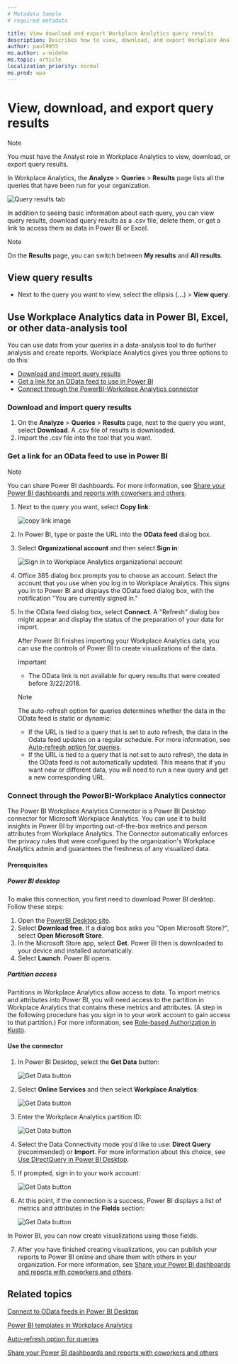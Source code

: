 ```yaml
---
# Metadata Sample
# required metadata

title: View download and export Workplace Analytics query results
description: Describes how to view, download, and export Workplace Analytics query results to PowerBI and other data analysis tools
author: paul9955
ms.author: v-midehm
ms.topic: article
localization_priority: normal 
ms.prod: wpa
---
```


# View, download, and export query results

   > [!Note]
   > You must have the Analyst role in Workplace Analytics to view, download, or export query results.

In Workplace Analytics, the **Analyze** > **Queries** > **Results** page lists all the queries that have been run for your organization.

![Query results tab](../images/wpa/use/query-results-page.png)

In addition to seeing basic information about each query, you can view query results, download query results as a .csv file, delete them, or get a link to access them as data in Power BI or Excel.

   > [!Note]
   > On the **Results** page, you can switch between **My results** and **All results**.

## View query results

* Next to the query you want to view, select the ellipsis (**...**) > **View query**.
  
## Use Workplace Analytics data in Power BI, Excel, or other data-analysis tool

You can use data from your queries in a data-analysis tool to do further analysis and create reports. Workplace Analytics gives you three options to do this:

 * [Download and import query results](#download-and-import-query-results) 
 * [Get a link for an OData feed to use in Power BI](#get-a-link-for-an-odata-feed-to-use-in-power-bi)
 * [Connect through the PowerBI-Workplace Analytics connector](#connect-through-the-powerbi-workplace-analytics-connector)

### Download and import query results

1. On the **Analyze** > **Queries** > **Results** page, next to the query you want, select **Download**. A .csv file of results is downloaded. 
2. Import the .csv file into the tool that you want.  

### Get a link for an OData feed to use in Power BI

   > [!Note]
   > You can share Power BI dashboards. For more information, see [Share your Power BI dashboards and reports with coworkers and others](https://docs.microsoft.com/en-us/power-bi/service-share-dashboards).

1. Next to the query you want, select **Copy link**:

   ![copy link image](../images/wpa/use/copy-link.png)

2. In Power BI, type or paste the URL into the **OData feed** dialog box.  
3. Select **Organizational account** and then select **Sign in**:

   ![Sign in to Workplace Analytics organizational account](../images/wpa/use/OData-feed-sign-in.png)

4. Office 365 dialog box prompts you to choose an account. Select the account that you use when you log in to Workplace Analytics. This signs you in to Power BI and displays the OData feed dialog box, with the notification "You are currently signed in."
5. In the OData feed dialog box, select **Connect**. A "Refresh" dialog box might appear and display the status of the preparation of your data for import.

   After Power BI finishes importing your Workplace Analytics data, you can use the controls of Power BI to create visualizations of the data.

   > [!Important]
   > * The OData link is not available for query results that were created before 3/22/2018.

   > [!Note]
   > The auto-refresh option for queries determines whether the data in the OData feed is static or dynamic:
   >   * If the URL is tied to a query that is set to auto refresh, the data in the Odata feed updates on a regular schedule. For more information, see [Auto-refresh option for queries](../tutorials/query-auto-refresh.md). 
   >   * If the URL is tied to a query that is not set to auto refresh, the data in the OData feed is not automatically updated. This means that if you want new or different data, you will need to run a new query and get a new corresponding URL. 

### Connect through the PowerBI-Workplace Analytics connector

The Power BI Workplace Analytics Connector is a Power BI Desktop connector for Microsoft Workplace Analytics. You can use it to build insights in Power BI by importing out-of-the-box metrics and person attributes from Workplace Analytics. The Connector automatically enforces the privacy rules that were configured by the organization's Workplace Analytics admin and guarantees the freshness of any visualized data. 

#### Prerequisites

##### Power BI desktop

To make this connection, you first need to download Power BI desktop. Follow these steps:

1. Open the [PowerBI Desktop site](https://powerbi.microsoft.com/desktop/). 
2. Select **Download free**. If a dialog box asks you "Open Microsoft Store?", select **Open Microsoft Store**.
3. In the Microsoft Store app, select **Get**. Power BI then is downloaded to your device and installed automatically. 
4. Select **Launch**. Power BI opens. 

##### Partition access

Partitions in Workplace Analytics allow access to data. To import metrics and attributes into Power BI, you will need access to the partition in Workplace Analytics that contains these metrics and attributes. (A step in the following procedure has you sign in to your work account to gain access to that partition.) For more information, see [Role-based Authorization in Kusto](https://docs.microsoft.com/en-us/azure/kusto/management/access-control/role-based-authorization). 

#### Use the connector

1.	In Power BI Desktop, select the **Get Data** button:

    ![Get Data button](../images/wpa/use/get-data-in-pbi.png)

2.	Select **Online Services** and then select **Workplace Analytics**:

    ![Get Data button](../images/wpa/use/copy-link.png)

3.	Enter the Workplace Analytics partition ID:

    ![Get Data button](../images/wpa/use/copy-link.png)

4.	Select the Data Connectivity mode you'd like to use: **Direct Query** (recommended) or **Import**. For more information about this choice, see [Use DirectQuery in Power BI Desktop](https://docs.microsoft.com/en-us/power-bi/desktop-use-directquery).
 
5.	If prompted, sign in to your work account:

    ![Get Data button](../images/wpa/use/copy-link.png)

6.	At this point, if the connection is a success, Power BI displays a list of metrics and attributes in the **Fields** section:

    ![Get Data button](../images/wpa/use/copy-link.png)

   In Power BI, you can now create visualizations using those fields.

7.	After you have finished creating visualizations, you can publish your reports to Power BI online and share them with others in your organization. For more information, see [Share your Power BI dashboards and reports with coworkers and others](https://docs.microsoft.com/en-us/power-bi/service-share-dashboards). 

## Related topics

[Connect to OData feeds in Power BI Desktop](https://docs.microsoft.com/en-us/power-bi/desktop-connect-odata) 

[Power BI templates in Workplace Analytics](../tutorials/power-bi-templates.md)

[Auto-refresh option for queries](../tutorials/query-auto-refresh.md)

[Share your Power BI dashboards and reports with coworkers and others](https://docs.microsoft.com/en-us/power-bi/service-share-dashboards)